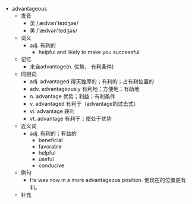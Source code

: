 - advantageous
  - 发音
    - 英 /ˌædvən'teɪdʒəs/
    - 美 /'ædvən'tedʒəs/
  - 词义
    - adj. 有利的
      - helpful and likely to make you successful
  - 记忆
    - 来自advantage(n. 优势， 有利条件)
  - 同根词
    - adj. advantaged 得天独厚的；有利的；占有利位置的
    - adv. advantageously 有利地；方便地；有助地
    - n. advantage 优势；利益；有利条件
    - v. advantaged 有利于（advantage的过去式）
    - vi. advantage 获利
    - vt. advantage 有利于；使处于优势
  - 近义词
    - adj. 有利的；有益的
      - beneficial
      - favorable
      - helpful
      - useful
      - conducive
  - 例句
    - He was now in a more advantageous position. 他现在的位置更有利。
  - 补充